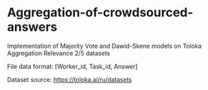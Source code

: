 # Aggregation-of-crowdsourced-answers
Implementation of Majority Vote and Dawid-Skene models on Toloka Aggregation Relevance 2/5 datasets

File data format: [Worker_id, Task_id, Answer]

Dataset source: https://toloka.ai/ru/datasets
